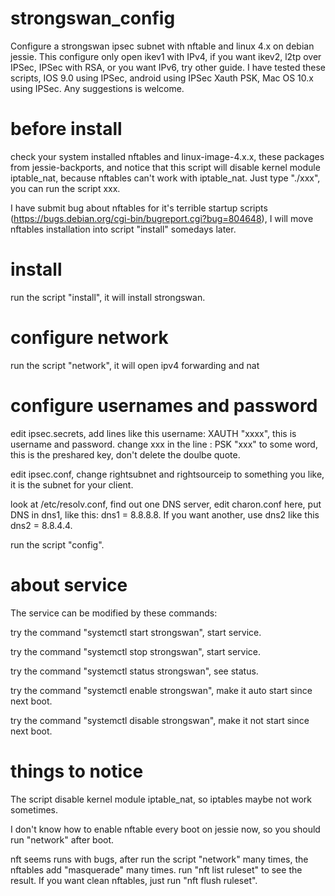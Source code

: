 # strongswan_config
Configure a strongswan ipsec subnet with nftable and linux 4.x on debian jessie. This configure only open ikev1 with IPv4,
if you want ikev2, l2tp over IPSec, IPSec with RSA, or you want IPv6, try other guide. I have tested these scripts, IOS 9.0 using IPSec, android  using IPSec Xauth PSK,
Mac OS 10.x using IPSec. Any suggestions is welcome.

# before install
check your system installed nftables and linux-image-4.x.x, these packages from jessie-backports,
and notice that this script will disable kernel module iptable_nat, because nftables can't work with iptable_nat.
Just type "./xxx", you can run the script xxx.

I have submit bug about nftables for it's terrible startup scripts (https://bugs.debian.org/cgi-bin/bugreport.cgi?bug=804648), I will move nftables installation
into script "install" somedays later.

# install

run the script "install", it will install strongswan.

# configure network

run the script "network", it will open ipv4 forwarding and nat

# configure usernames and password

edit ipsec.secrets, add lines like this  username: XAUTH "xxxx", this is username and password.
change xxx in the line : PSK "xxx" to some word, this is the preshared key, don't delete the doulbe quote.

edit ipsec.conf, change rightsubnet and rightsourceip to something you like, it is the subnet for your client.

look at /etc/resolv.conf, find out one DNS server, edit charon.conf here, put DNS in dns1, like this: dns1 = 8.8.8.8.
If you want another, use dns2 like this dns2 = 8.8.4.4.

run the script "config".

# about service
The service can be modified by these commands:

try the command "systemctl start strongswan", start service.

try the command "systemctl stop strongswan", start service.

try the command "systemctl status strongswan", see status.

try the command "systemctl enable strongswan", make it auto start since next boot.

try the command "systemctl disable strongswan", make it not start since next boot.


# things to notice
The script disable kernel module iptable_nat, so iptables maybe not work sometimes.

I don't know how to enable nftable every boot on jessie now, so you should run "network" after boot.

nft seems runs with bugs, after run the script "network" many times, the nftables add "masquerade"
many times. run "nft list ruleset" to see the result. If you want clean nftables, just run
"nft flush ruleset".
